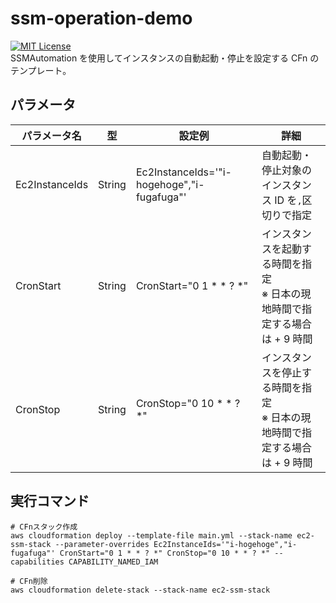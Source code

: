 # ssm-operation-demo

[![MIT License](http://img.shields.io/badge/license-MIT-blue.svg?style=flat)](LICENSE)  
SSMAutomation を使用してインスタンスの自動起動・停止を設定する CFn のテンプレート。

## パラメータ

| パラメータ名   | 型     | 設定例                                     | 詳細                                                                            |
| -------------- | ------ | ------------------------------------------ | ------------------------------------------------------------------------------- |
| Ec2InstanceIds | String | Ec2InstanceIds='"i-hogehoge","i-fugafuga"' | 自動起動・停止対象のインスタンス ID を`,`区切りで指定                           |
| CronStart      | String | CronStart="0 1 * * ? *"                   | インスタンスを起動する時間を指定<br />※ 日本の現地時間で指定する場合は + 9 時間 |
| CronStop       | String | CronStop="0 10 * * ? *"                   | インスタンスを停止する時間を指定<br />※ 日本の現地時間で指定する場合は + 9 時間 |

## 実行コマンド

```console
# CFnスタック作成
aws cloudformation deploy --template-file main.yml --stack-name ec2-ssm-stack --parameter-overrides Ec2InstanceIds='"i-hogehoge","i-fugafuga"' CronStart="0 1 * * ? *" CronStop="0 10 * * ? *" --capabilities CAPABILITY_NAMED_IAM

# CFn削除
aws cloudformation delete-stack --stack-name ec2-ssm-stack
```
